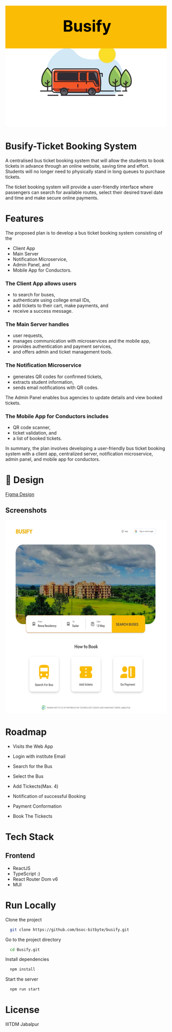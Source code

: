 <p align-self="center"><img src="./assets/images/Logo.gif" alt="Alt Text"></p>

# Busify-Ticket Booking System

A centralised bus ticket booking system that will allow the students to book tickets in advance through an online website, saving time and effort. Students will no longer need to physically stand in long queues to purchase tickets.

The ticket booking system will provide a user-friendly interface where passengers can search for available routes, select their desired travel date and time and make secure online payments.

# Features

The proposed plan is to develop a bus ticket booking system consisting of the

- Client App
- Main Server
- Notification Microservice,
- Admin Panel, and
- Mobile App for Conductors.

### The Client App allows users

- to search for buses,
- authenticate using college email IDs,
- add tickets to their cart, make payments, and
- receive a success message.

### The Main Server handles

- user requests,
- manages communication with microservices and the mobile app,
- provides authentication and payment services,
- and offers admin and ticket management tools.

### The Notification Microservice

- generates QR codes for confirmed tickets,
- extracts student information,
- sends email notifications with QR codes.

The Admin Panel enables bus agencies to update details and view booked tickets.

### The Mobile App for Conductors includes

- QR code scanner,
- ticket validation, and
- a list of booked tickets.

In summary, the plan involves developing a user-friendly bus ticket booking system with a client app, centralized server, notification microservice, admin panel, and mobile app for conductors.

# 🔗 Design

[Figma Design](https://www.figma.com/file/DCKxO44wwjeAxmUHLvZ5wT/Busify?type=design&node-id=31%3A208&t=7aXZk7qlTON3A8C3-1)

## Screenshots

<p align-self="center"><img src="./assets/images/Home.png" alt="Alt Text" justify-content="auto" width="560" height="600"></p>

# Roadmap

- Visits the Web App

- Login with institute Email

- Search for the Bus

- Select the Bus

- Add Tickects(Max. 4)

- Notification of successful Booking

- Payment Conformation

- Book The Tickects

# Tech Stack

## Frontend

- ReactJS
- TypeScript :)
- React Router Dom v6
- MUI

# Run Locally

Clone the project

```bash
  git clone https://github.com/bsoc-bitbyte/busify.git
```

Go to the project directory

```bash
  cd Busify.git
```

Install dependencies

```bash
  npm install
```

Start the server

```bash
  npm run start
```

# License

IIITDM Jabalpur
